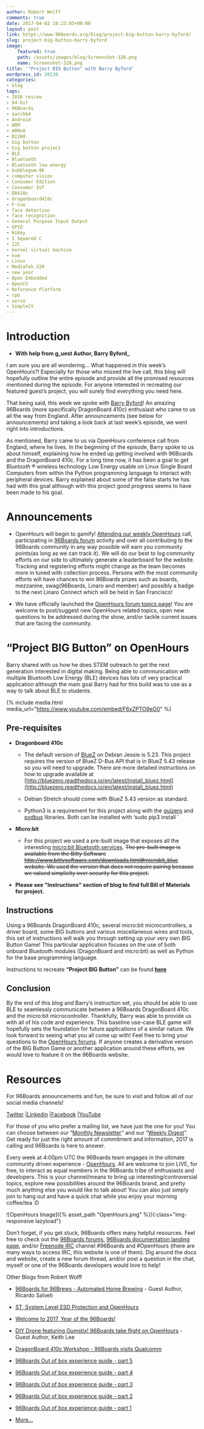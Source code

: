```yaml
---
author: Robert Wolff
comments: true
date: 2017-04-02 18:23:03+00:00
layout: post
link: https://www.96boards.org/blog/project-big-button-barry-byford/
slug: project-big-button-barry-byford
image:
    featured: true
    path: /assets/images/blog/Screenshot-328.png
    name: Screenshot-328.png
title: '"Project BIG Button" with Barry Byford'
wordpress_id: 20139
categories:
- blog
tags:
- 2016 review
- 64-bit
- 96Boards
- aarch64
- Android
- ARM
- ARMv8
- B2260
- big button
- big button project
- BLE
- Bluetooth
- Bluetooth low energy
- bubblegum-96
- computer vision
- Consumer Edition
- Consumer IoT
- DB410c
- dragonboard410c
- F-Cue
- face detection
- face recognition
- General Purpose Input Output
- GPIO
- HiKey
- I Squared C
- I2C
- kernel virtual machine
- kvm
- Linux
- MediaTek X20
- new year
- Open Embedded
- OpenCV
- Reference Platform
- rpb
- servo
- SimpleCV
---
```


# **Introduction**


- **With help from g_uest Author, Barry Byford_**

I am sure you are all wondering… What happened in this week’s OpenHours?! Especially for those who missed the live call, this blog will hopefully outline the entire episode and provide all the promised resources mentioned during the episode. For anyone interested in recreating our featured guest’s project, you will surely find everything you need here.

That being said, this week we spoke with [Barry Byford](https://twitter.com/uk_baz)! An amazing 96Boards (more specifically DragonBoard 410c) enthusiast who came to us all the way from England. After announcements (see below for announcements) and taking a look back at last week’s episode, we went right into introductions.

As mentioned, Barry came to us via OpenHours conference call from England, where he lives. In the beginning of the episode, Barry spoke to us about himself, explaining how he ended up getting involved with 96Boards and the DragonBoard 410c. For a long time now, it has been a goal to get _Bluetooth_ ® wireless technology Low Energy usable on Linux Single Board Computers from within the Python programming language to interact with peripheral devices. Barry explained about some of the false starts he has had with this goal although with this project good progress seems to have been made to his goal.


# **Announcements**






  * OpenHours will begin to gamify! [Attending our weekly OpenHours](/openhours/) call, participating in [96Boards forum](https://discuss.96boards.org) activity and over all contributing to the 96Boards community in any way possible will earn you community points(as long as we can track it). We will do our best to log community efforts on our side to ultimately generate a leaderboard for the website. Tracking and registering efforts might change as the team becomes more in tuned with collection process. Persons with the most community efforts will have chances to win 96Boards prizes such as boards, mezzanine, swag(96Boards, Linaro and member) and possibly a badge to the next Linaro Connect which will be held in San Francisco!


  * We have officially launched the [OpenHours forum topics page](https://discuss.96boards.org/c/general/OpenHours)! You are welcome to post/suggest new OpenHours related topics, open new questions to be addressed during the show, and/or tackle current issues that are facing the community.




# **“Project BIG Button” on OpenHours**


Barry shared with us how he does STEM outreach to get the next generation interested in digital making. Being able to communication with multiple Bluetooth Low Energy (BLE) devices has lots of very practical application although the main goal Barry had for this build was to use as a way to talk about BLE to students.


{% include media.html media_url="https://www.youtube.com/embed/F6xZPTO9eO0" %}

## **Pre-requisites**

  * **Dragonboard 410c**


    * The default version of [BlueZ](http://www.bluez.org/) on Debian Jessie is 5.23. This project requires the version of BlueZ D-Bus API that is in BlueZ 5.43 release so you will need to upgrade. There are more detailed instructions on how to upgrade available at [http://bluezero.readthedocs.io/en/latest/install_bluez.html](http://bluezero.readthedocs.io/en/latest/install_bluez.html)


    * Debian Stretch should come with BlueZ 5.43 version as standard.


    * Python3 is a requirement for this project along with the [guizero](https://pypi.python.org/pypi/guizero/) and [pydbus](https://pypi.python.org/pypi/pydbus/) libraries. Both can be installed with ‘sudo pip3 install <library name>’





  * **Micro:bit**


    * For this project we used a pre-built image that exposes all the interesting [micro:bit Bluetooth services](https://lancaster-university.github.io/microbit-docs/resources/bluetooth/bluetooth_profile.html). ~~The pre-built image is available from the Bitty Software http://www.bittysoftware.com/downloads.html#microbit_blue website. We used the version that does not require pairing because we valued simplicity over security for this project.~~





  * **Please see "Instructions" section of blog to find full Bill of Materials for project.**




## **Instructions**


Using a 96Boards DragonBoard 410c, several micro:bit microcontrollers, a driver board, some BIG buttons and various miscellaneous wires and tools, this set of instructions will walk you through setting up your very own BIG Button Game! This particular application focuses on the use of both onboard Bluetooth modules (DragonBoard and micro:bit) as well as Python for the base programming language.

Instructions to recreate **“Project BIG Button”** can be found **[here](https://ukbaz.github.io/howto/proj_big_btn.html)**


## **Conclusion**


By the end of this blog and Barry’s instruction set, you should be able to use BLE to seamlessly communicate between a 96Boards DragonBoard 410c and the micro:bit microcontroller. Thankfully, Barry was able to provide us with all of his code and experience. This baseline use-case BLE game will hopefully sets the foundation for future applications of a similar nature. We look forward to seeing what you all come up with! Feel free to bring your questions to the [OpenHours forums](https://discuss.96boards.org/c/general/OpenHours). If anyone creates a derivative version of the BIG Button Game or another application around these efforts, we would love to feature it on the 96Boards website.


# **Resources**


For 96Boards announcements and fun, be sure to visit and follow all of our social media channels!

[Twitter](https://twitter.com/96Boards) &#124;[Linkedin](https://www.linkedin.com/company/6637095?trk=tyah&trkInfo=clickedVertical%3Ashowcase%2CclickedEntityId%3A6637095%2Cidx%3A1-1-1%2CtarId%3A1483603913878%2Ctas%3A96boards) &#124;[Facebook](https://www.facebook.com/96Boards/) &#124;[YouTube](https://www.youtube.com/c/96boards)

For those of you who prefer a mailing list, we have just the one for you! You can choose between our “[Monthly Newsletter](/digest/)” and our “[Weekly Digest](/digest/)”. Get ready for just the right amount of commitment and information, 2017 is calling and 96Boards is here to answer.

Every week at 4:00pm UTC the 96Boards team engages in the ultimate community driven experience - [OpenHours](/openhours/). All are welcome to join LIVE, for free, to interact as equal members in the 96Boards tribe of enthusiasts and developers. This is your channel/means to bring up interesting/controversial topics, explore new possibilities around the 96Boards brand, and pretty much anything else you would like to talk about! You can also just simply join to hang out and have a quick chat while you enjoy your morning coffee/tea :D

![OpenHours Image]({% asset_path "OpenHours.png" %}){:class="img-responsive lazyload"}

Don’t forget, if you get stuck, 96Boards offers many helpful resources. Feel free to check out the [96Boards forums](https://discuss.96boards.org/), [96Boards documentation landing page](https://github.com/96boards/documentation/), and/or [Freenode IRC](http://webchat.freenode.net/?channels=%2396boards) channel #96Boards and #OpenHours (there are many ways to access IRC, this website is one of them). Dig around the docs and website, create a new forum thread, and/or post a question in the chat, myself or one of the 96Boards developers would love to help!

Other Blogs from Robert Wolff




  * [96Boards for 96Brews - Automated Home Brewing](/blog/96boards-96brews-automated-home-brewing/) - Guest Author, Ricardo Salveti


  * [ST, System Level ESD Protection and OpenHours](/blog/st-system-level-esd-protection/)


  * [Welcome to 2017, Year of the 96Boards!](/blog/welcome-2017-year-96boards/)


  * [DIY Drone featuring Gumstix! 96Boards take flight on OpenHours](/blog/diy-drone-featuring-gumstix-96boards-take-flight-openhours/) - Guest Author, Keith Lee


  * [DragonBoard 410c Workshop - 96Boards visits Qualcomm](/blog/dragonboard-410c-workshop-96boards-visits-qualcomm/)


  * [96Boards Out of box experience guide - part 5](/blog/96boards-box-experience-guide-5/)


  * [96Boards Out of box experience guide - part 4](/blog/96boards-box-experience-guide-4/)


  * [96Boards Out of box experience guide - part 3](/blog/96boards-box-experience-guide-3/)


  * [96Boards Out of box experience guide - part 2](/blog/96boards-box-experience-guide-2/)


  * [96Boards Out of box experience guide - part 1](/blog/96boards-box-experience-guide-1/)


  * [More...]()
